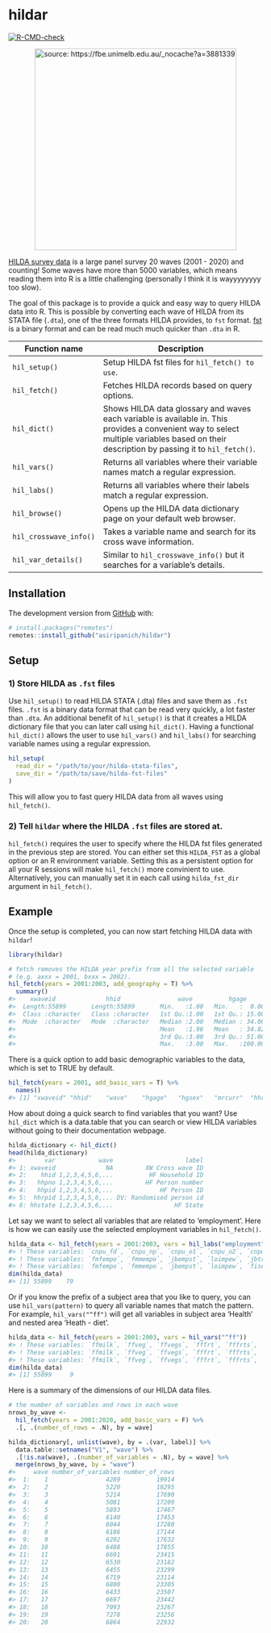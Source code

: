 
<!-- README.md is generated from README.Rmd. Please edit that file -->

# hildar

<!-- badges: start -->

[![R-CMD-check](https://github.com/asiripanich/hildar/workflows/R-CMD-check/badge.svg)](https://github.com/asiripanich/hildar/actions)

<!-- badges: end -->
<p align="center">
<img src="https://fbe.unimelb.edu.au/_nocache?a=3881339" title="source: https://fbe.unimelb.edu.au/_nocache?a=3881339" width="400"/>
</p>

[HILDA survey data](https://melbourneinstitute.unimelb.edu.au/hilda) is
a large panel survey 20 waves (2001 - 2020) and counting! Some waves
have more than 5000 variables, which means reading them into R is a
little challenging (personally I think it is wayyyyyyyy too slow).

The goal of this package is to provide a quick and easy way to query
HILDA data into R. This is possible by converting each wave of HILDA
from its STATA file (`.dta`), one of the three formats HILDA provides,
to `fst` format. [fst](https://github.com/fstpackage/fst) is a binary
format and can be read much much quicker than `.dta` in R.

| Function name          | Description                                                                                                                                                                               |
|------------------------|-------------------------------------------------------------------------------------------------------------------------------------------------------------------------------------------|
| `hil_setup()`          | Setup HILDA fst files for `hil_fetch() to use`.                                                                                                                                           |
| `hil_fetch()`          | Fetches HILDA records based on query options.                                                                                                                                             |
| `hil_dict()`           | Shows HILDA data glossary and waves each variable is available in. This provides a convenient way to select multiple variables based on their description by passing it to `hil_fetch()`. |
| `hil_vars()`           | Returns all variables where their variable names match a regular expression.                                                                                                              |
| `hil_labs()`           | Returns all variables where their labels match a regular expression.                                                                                                                      |
| `hil_browse()`         | Opens up the HILDA data dictionary page on your default web browser.                                                                                                                      |
| `hil_crosswave_info()` | Takes a variable name and search for its cross wave information.                                                                                                                          |
| `hil_var_details()`    | Similar to `hil_crosswave_info()` but it searches for a variable’s details.                                                                                                               |

## Installation

The development version from [GitHub](https://github.com/) with:

``` r
# install.packages("remotes")
remotes::install_github("asiripanich/hildar")
```

## Setup

### 1) Store HILDA as `.fst` files

Use `hil_setup()` to read HILDA STATA (.dta) files and save them as
`.fst` files. `.fst` is a binary data format that can be read very
quickly, a lot faster than `.dta`. An additional benefit of
`hil_setup()` is that it creates a HILDA dictionary file that you can
later call using `hil_dict()`. Having a functional `hil_dict()` allows
the user to use `hil_vars()` and `hil_labs()` for searching variable
names using a regular expression.

``` r
hil_setup(
  read_dir = "/path/to/your/hilda-stata-files", 
  save_dir = "/path/to/save/hilda-fst-files"
)
```

This will allow you to fast query HILDA data from all waves using
`hil_fetch()`.

### 2) Tell `hildar` where the HILDA `.fst` files are stored at.

`hil_fetch()` requires the user to specify where the HILDA fst files
generated in the previous step are stored. You can either set this
`HILDA_FST` as a global option or an R environment variable. Setting
this as a persistent option for all your R sessions will make
`hil_fetch()` more convinient to use. Alternatively, you can manually
set it in each call using `hilda_fst_dir` argument in `hil_fetch()`.

## Example

Once the setup is completed, you can now start fetching HILDA data with
`hildar`!

``` r
library(hildar)

# fetch removes the HILDA year prefix from all the selected variable
# (e.g. axxx = 2001, bxxx = 2002).
hil_fetch(years = 2001:2003, add_geography = T) %>%
  summary()
#>    xwaveid              hhid                wave          hgage           hgsex              mrcurr             hhrih              hhsgcc              hhwth             hhwtrp       
#>  Length:55899       Length:55899       Min.   :1.00   Min.   :  0.00   Length:55899       Length:55899       Length:55899       Length:55899       Min.   :    0.0   Min.   :  -10.0  
#>  Class :character   Class :character   1st Qu.:1.00   1st Qu.: 15.00   Class :character   Class :character   Class :character   Class :character   1st Qu.:  732.7   1st Qu.:  -10.0  
#>  Mode  :character   Mode  :character   Median :2.00   Median : 34.00   Mode  :character   Mode  :character   Mode  :character   Mode  :character   Median :  909.4   Median :  821.9  
#>                                        Mean   :1.96   Mean   : 34.82                                                                               Mean   : 1021.9   Mean   :  809.4  
#>                                        3rd Qu.:3.00   3rd Qu.: 51.00                                                                               3rd Qu.: 1148.8   3rd Qu.: 1122.0  
#>                                        Max.   :3.00   Max.   :100.00                                                                               Max.   :14094.0   Max.   :16000.0
```

There is a quick option to add basic demographic variables to the data,
which is set to TRUE by default.

``` r
hil_fetch(years = 2001, add_basic_vars = T) %>%
  names()
#> [1] "xwaveid" "hhid"    "wave"    "hgage"   "hgsex"   "mrcurr"  "hhrih"   "hhwth"   "hhwtrp"
```

How about doing a quick search to find variables that you want? Use
`hil_dict` which is a data.table that you can search or view HILDA
variables without going to their documentation webpage.

``` r
hilda_dictionary <- hil_dict()
head(hilda_dictionary)
#>        var            wave                    label
#> 1: xwaveid              NA         XW Cross wave ID
#> 2:    hhid 1,2,3,4,5,6,...          HF Household ID
#> 3:   hhpno 1,2,3,4,5,6,...         HF Person number
#> 4:   hhpid 1,2,3,4,5,6,...             HF Person ID
#> 5:  hhrpid 1,2,3,4,5,6,... DV: Randomised person id
#> 6: hhstate 1,2,3,4,5,6,...                 HF State
```

Let say we want to select all variables that are related to
‘employment’. Here is how we can easily use the selected employment
variables in `hil_fetch()`.

``` r
hilda_data <- hil_fetch(years = 2001:2003, vars = hil_labs("employment"))
#> ! These variables: `cnpu_fd`, `cnpu_np`, `cnpu_o1`, `cnpu_o2`, `cnpu_na`, `cnph_o1`, `cnph_o2`, `cnpc_ps`, `cnpc_fd`, `cnpc_o1`, `cnpc_o2`, `cnsu_ps`, `cnsu_fd`, `cnsu_kp`, `cnsu_np`, `cnsu_o1`, `cnsu_o2`, `cnsu_na`, `cnsh_bs`, `cnsh_ru`, `cnsh_re`, `cnsh_ps`, `cnsh_fd`, `cnsh_kp`, `cnsh_o1`, `cnsh_o2`, `cnsc_bs`, `cnsc_ru`, `cnsc_ps`, `cnsc_fd`, `cnsc_kp`, `cnsc_o1`, `cnsc_o2`, `chkb12`, `pjothru`, `pjothra`, `pjotcnt`, `fmfempn`, `fmmempn`, `lshremp`, `lsmnemp`, `lsmncom`, `fisemr`, `lsemp`, `lscom`, `jbtremp`, `ujtros`, `ncesop`, `rcesop`, `rtgwage`, `cnsh_au`, `hepuwrk`, `herjob`, `herhour`, `hechjob`, `hetowrk`, `heonas`, `hespeq`, `heothed`, `nsu1_fd`, `nsu1_o1`, `nsu1_o2`, `nsu1_na`, `nsu1_np`, `nsu2_fd`, `nsu2_o1`, `nsu2_o2`, `nsu2_na`, `nsu2_np`, `nsu3_fd`, `nsu3_o1`, `nsu3_o2`, `nsu3_na`, `nsu3_np`, `nsu4_fd`, `nsu4_o1`, `nsu4_o2`, `nsu4_na`, `nsu4_np`, `nsu5_fd`, `nsu5_o1`, `nsu5_o2`, `nsu5_na`, `nsu5_np`, `nsu6_fd`, `nsu6_o1`, `nsu6_o2`, `nsu6_na`, `nsu6_np`, `nsh1_ps`, `nsh2_ps`, `nsh3_ps`, `nsh4_ps`, `nsh5_ps`, `nsh6_ps`, `nsh1_fd`, `nsh2_fd`, `nsh3_fd`, `nsh4_fd`, `nsh5_fd`, ... don't exist in 'C:\Users\amarin\OneDrive - UNSW\data\HILDA20-fst/Combined_a200u.fst'.
#> ! These variables: `fmfempo`, `fmmempo`, `jbempst`, `loimpew`, `jbtremp`, `ujtros`, `ncesop`, `rcesop`, `rtgwage`, `cnsh_au`, `hepuwrk`, `herjob`, `herhour`, `hechjob`, `hetowrk`, `heonas`, `hespeq`, `heothed`, `nsu1_fd`, `nsu1_o1`, `nsu1_o2`, `nsu1_na`, `nsu1_np`, `nsu2_fd`, `nsu2_o1`, `nsu2_o2`, `nsu2_na`, `nsu2_np`, `nsu3_fd`, `nsu3_o1`, `nsu3_o2`, `nsu3_na`, `nsu3_np`, `nsu4_fd`, `nsu4_o1`, `nsu4_o2`, `nsu4_na`, `nsu4_np`, `nsu5_fd`, `nsu5_o1`, `nsu5_o2`, `nsu5_na`, `nsu5_np`, `nsu6_fd`, `nsu6_o1`, `nsu6_o2`, `nsu6_na`, `nsu6_np`, `nsh1_ps`, `nsh2_ps`, `nsh3_ps`, `nsh4_ps`, `nsh5_ps`, `nsh6_ps`, `nsh1_fd`, `nsh2_fd`, `nsh3_fd`, `nsh4_fd`, `nsh5_fd`, `nsh6_fd`, `nsh1_o1`, `nsh2_o1`, `nsh3_o1`, `nsh4_o1`, `nsh5_o1`, `nsh6_o1`, `nsh1_o2`, `nsh2_o2`, `nsh3_o2`, `nsh4_o2`, `nsh5_o2`, `nsh6_o2`, `npu1_o1`, `npu1_o2`, `npu1_na`, `npu1_np`, `npu2_o1`, `npu2_o2`, `npu2_na`, `npu2_np`, `npu3_o1`, `npu3_o2`, `npu3_na`, `npu3_np`, `npu4_o1`, `npu4_o2`, `npu4_na`, `npu4_np`, `npu5_o1`, `npu5_o2`, `npu5_na`, `npu5_np`, `npu6_o1`, `npu6_o2`, `npu6_na`, `npu6_np`, `nph1_fd`, `nph2_fd`, `nph3_fd`, `nph4_fd`, ... don't exist in 'C:\Users\amarin\OneDrive - UNSW\data\HILDA20-fst/Combined_b200u.fst'.
#> ! These variables: `fmfempo`, `fmmempo`, `jbempst`, `loimpew`, `fisemr`, `cnsh_au`, `hepuwrk`, `herjob`, `herhour`, `hechjob`, `hetowrk`, `heonas`, `hespeq`, `heothed`, `nsu1_fd`, `nsu1_o1`, `nsu1_o2`, `nsu1_na`, `nsu1_np`, `nsu2_fd`, `nsu2_o1`, `nsu2_o2`, `nsu2_na`, `nsu2_np`, `nsu3_fd`, `nsu3_o1`, `nsu3_o2`, `nsu3_na`, `nsu3_np`, `nsu4_fd`, `nsu4_o1`, `nsu4_o2`, `nsu4_na`, `nsu4_np`, `nsu5_fd`, `nsu5_o1`, `nsu5_o2`, `nsu5_na`, `nsu5_np`, `nsu6_fd`, `nsu6_o1`, `nsu6_o2`, `nsu6_na`, `nsu6_np`, `nsh1_ps`, `nsh2_ps`, `nsh3_ps`, `nsh4_ps`, `nsh5_ps`, `nsh6_ps`, `nsh1_fd`, `nsh2_fd`, `nsh3_fd`, `nsh4_fd`, `nsh5_fd`, `nsh6_fd`, `nsh1_o1`, `nsh2_o1`, `nsh3_o1`, `nsh4_o1`, `nsh5_o1`, `nsh6_o1`, `nsh1_o2`, `nsh2_o2`, `nsh3_o2`, `nsh4_o2`, `nsh5_o2`, `nsh6_o2`, `npu1_o1`, `npu1_o2`, `npu1_na`, `npu1_np`, `npu2_o1`, `npu2_o2`, `npu2_na`, `npu2_np`, `npu3_o1`, `npu3_o2`, `npu3_na`, `npu3_np`, `npu4_o1`, `npu4_o2`, `npu4_na`, `npu4_np`, `npu5_o1`, `npu5_o2`, `npu5_na`, `npu5_np`, `npu6_o1`, `npu6_o2`, `npu6_na`, `npu6_np`, `nph1_fd`, `nph2_fd`, `nph3_fd`, `nph4_fd`, `nph5_fd`, `nph6_fd`, `nph1_o1`, `nph2_o1`, ... don't exist in 'C:\Users\amarin\OneDrive - UNSW\data\HILDA20-fst/Combined_c200u.fst'.
dim(hilda_data)
#> [1] 55899    79
```

Or if you know the prefix of a subject area that you like to query, you
can use `hil_vars(pattern)` to query all variable names that match the
pattern. For example, `hil_vars("^ff")` will get all variables in
subject area ‘Health’ and nested area ‘Heath - diet’.

``` r
hilda_data <- hil_fetch(years = 2001:2003, vars = hil_vars("^ff"))
#> ! These variables: `ffmilk`, `ffveg`, `ffvegs`, `fffrt`, `fffrts`, `ffbf`, `ffsalt`, `ffbrfr`, `fflunr`, `ffdinr`, `ffcdiet`, `ffdietf`, `ffsrw`, `ffscw`, `ffleg`, `ffcake`, `ffpasta`, `ffsnack`, `ffcerl`, `ffconf`, `ffbread`, `ffspud`, `ffrmeat`, `ffprocm`, `ffpoult`, and `fffish` don't exist in 'C:\Users\amarin\OneDrive - UNSW\data\HILDA20-fst/Combined_a200u.fst'.
#> ! These variables: `ffmilk`, `ffveg`, `ffvegs`, `fffrt`, `fffrts`, `ffbf`, `ffsalt`, `ffbrfr`, `fflunr`, `ffdinr`, `ffcdiet`, `ffdietf`, `ffsrw`, `ffscw`, `ffleg`, `ffcake`, `ffpasta`, `ffsnack`, `ffcerl`, `ffconf`, `ffbread`, `ffspud`, `ffrmeat`, `ffprocm`, `ffpoult`, and `fffish` don't exist in 'C:\Users\amarin\OneDrive - UNSW\data\HILDA20-fst/Combined_b200u.fst'.
#> ! These variables: `ffmilk`, `ffveg`, `ffvegs`, `fffrt`, `fffrts`, `ffbf`, `ffsalt`, `ffbrfr`, `fflunr`, `ffdinr`, `ffcdiet`, `ffdietf`, `ffsrw`, `ffscw`, `ffleg`, `ffcake`, `ffpasta`, `ffsnack`, `ffcerl`, `ffconf`, `ffbread`, `ffspud`, `ffrmeat`, `ffprocm`, `ffpoult`, and `fffish` don't exist in 'C:\Users\amarin\OneDrive - UNSW\data\HILDA20-fst/Combined_c200u.fst'.
dim(hilda_data)
#> [1] 55899     9
```

Here is a summary of the dimensions of our HILDA data files.

``` r
# the number of variables and rows in each wave
nrows_by_wave <-
  hil_fetch(years = 2001:2020, add_basic_vars = F) %>%
  .[, .(number_of_rows = .N), by = wave]

hilda_dictionary[, unlist(wave), by = .(var, label)] %>%
  data.table::setnames("V1", "wave") %>%
  .[!is.na(wave), .(number_of_variables = .N), by = wave] %>%
  merge(nrows_by_wave, by = "wave")
#>     wave number_of_variables number_of_rows
#>  1:    1                4289          19914
#>  2:    2                5220          18295
#>  3:    3                5214          17690
#>  4:    4                5081          17209
#>  5:    5                5893          17467
#>  6:    6                6140          17453
#>  7:    7                6044          17280
#>  8:    8                6186          17144
#>  9:    9                6202          17632
#> 10:   10                6488          17855
#> 11:   11                6691          23415
#> 12:   12                6530          23182
#> 13:   13                6455          23299
#> 14:   14                6719          23114
#> 15:   15                6800          23305
#> 16:   16                6433          23507
#> 17:   17                6697          23442
#> 18:   18                7093          23267
#> 19:   19                7278          23256
#> 20:   20                6864          22932
```
